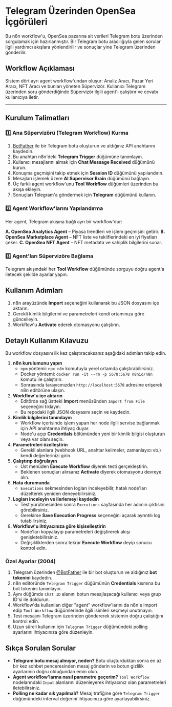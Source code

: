 # Telegram Üzerinden OpenSea İçgörüleri

Bu n8n workflow'u, OpenSea pazarına ait verileri Telegram botu üzerinden sorgulamak için hazırlanmıştır. Bir Telegram botu aracılığıyla gelen sorular ilgili yardımcı akışlara yönlendirilir ve sonuçlar yine Telegram üzerinden gönderilir.

## Workflow Açıklaması

Sistem dört ayrı agent workflow'undan oluşur: Analiz Aracı, Pazar Yeri Aracı, NFT Aracı ve bunları yöneten Süpervizör. Kullanıcı Telegram üzerinden soru gönderdiğinde Süpervizör ilgili agent'ı çalıştırır ve cevabı kullanıcıya iletir.

---

## Kurulum Talimatları

### 1️⃣ Ana Süpervizörü (Telegram Workflow) Kurma
1. [BotFather](https://t.me/botfather) ile bir Telegram botu oluşturun ve aldığınız API anahtarını kaydedin.
2. Bu anahtarı n8n'deki **Telegram Trigger** düğümüne tanımlayın.
3. Kullanıcı mesajlarını almak için **Chat Message Received** düğümünü kurun.
4. Konuşma geçmişini takip etmek için **Session ID** düğümünü yapılandırın.
5. Mesajları işlemek üzere **AI Supervisor Brain** düğümünü bağlayın.
6. Üç farklı agent workflow'unu **Tool Workflow** düğümleri üzerinden bu akışa ekleyin.
7. Sonuçları Telegram'a göndermek için **Telegram** düğümünü kullanın.

### 2️⃣ Agent Workflow'larını Yapılandırma
Her agent, Telegram akışına bağlı ayrı bir workflow'dur:

**A. OpenSea Analytics Agent** – Piyasa trendleri ve işlem geçmişini getirir.
**B. OpenSea Marketplace Agent** – NFT liste ve tekliflerindeki en iyi fiyatları çeker.
**C. OpenSea NFT Agent** – NFT metadata ve sahiplik bilgilerini sunar.

### 3️⃣ Agent'ları Süpervizöre Bağlama
Telegram akışındaki her **Tool Workflow** düğümünde sorguyu doğru agent'a iletecek şekilde ayarlar yapın.

## Kullanım Adımları
1. n8n arayüzünde **Import** seçeneğini kullanarak bu JSON dosyasını içe aktarın.
2. Gerekli kimlik bilgilerini ve parametreleri kendi ortamınıza göre güncelleyin.
3. Workflow'u **Activate** ederek otomasyonu çalıştırın.
## Detaylı Kullanım Kılavuzu

Bu workflow dosyasını ilk kez çalıştıracaksanız aşağıdaki adımları takip edin.

1. **n8n kurulumunu yapın**
   - `npm` yöntemi: `npx n8n` komutuyla yerel ortamda çalıştırabilirsiniz.
   - Docker yöntemi: `docker run -it --rm -p 5678:5678 n8nio/n8n` komutu ile çalıştırın.
   - Sonrasında tarayıcınızdan `http://localhost:5678` adresine erişerek n8n editörüne ulaşın.
2. **Workflow'u içe aktarın**
   - Editörde sağ üstteki **Import** menüsünden `Import from File` seçeneğini tıklayın.
   - Bu repodaki ilgili JSON dosyasını seçin ve kaydedin.
3. **Kimlik bilgilerini tanımlayın**
   - Workflow içerisinde işlem yapan her node ilgili servise bağlanmak için API anahtarına ihtiyaç duyar.
   - Node'u açıp **Credentials** bölümünden yeni bir kimlik bilgisi oluşturun veya var olanı seçin.
4. **Parametreleri özelleştirin**
   - Gerekli alanlara (webhook URL, anahtar kelimeler, zamanlayıcı vb.) kendi değerlerinizi girin.
5. **Çalıştırıp doğrulayın**
   - Üst menüden **Execute Workflow** diyerek testi gerçekleştirin.
   - Beklenen sonuçları alırsanız **Activate** diyerek otomasyonu devreye alın.
6. **Hata durumunda**
   - `Executions` sekmesinden logları inceleyebilir, hatalı node'ları düzelterek yeniden deneyebilirsiniz.
7. **Logları inceleyin ve ilerlemeyi kaydedin**
   - Test yürütmesinden sonra `Executions` sayfasında her adımın çıktısını görebilirsiniz.
   - Gerekirse **Save Execution Progress** seçeneğini açarak ayrıntılı log tutabilirsiniz.
8. **Workflow'u ihtiyacınıza göre kişiselleştirin**
   - Node'ları kopyalayıp parametreleri değiştirerek akışı genişletebilirsiniz.
   - Değişikliklerden sonra tekrar **Execute Workflow** deyip sonucu kontrol edin.

### Özel Ayarlar (2004)
1. Telegram üzerinden [@BotFather](https://t.me/BotFather) ile bir bot oluşturun ve aldığınız **bot tokenini** kaydedin.
2. n8n editöründe `Telegram Trigger` düğümünün **Credentials** kısmına bu bot tokenini tanımlayın.
3. Aynı düğümde `Chat ID` alanını botun mesajlaşacağı kullanıcı veya grup ID'si ile doldurun.
4. Workflow'da kullanılan diğer "agent" workflow'larını da n8n'e import edip `Tool Workflow` düğümlerinde ilgili isimleri seçmeyi unutmayın.
5. Test mesajını Telegram üzerinden göndererek sistemin doğru çalıştığını kontrol edin.
6. Uzun süreli kullanım için `Telegram Trigger` düğümündeki polling ayarlarını ihtiyacınıza göre düzenleyin.

## Sıkça Sorulan Sorular
* **Telegram botu mesaj almıyor, neden?** Botu oluşturduktan sonra en az bir kez sohbet penceresinden mesaj gönderin ve botun gizlilik ayarlarının doğru olduğundan emin olun.
* **Agent workflow'larına nasıl parametre geçerim?** `Tool Workflow` nodelarındaki `Input` alanlarını düzenleyerek ihtiyacınız olan parametreleri iletebilirsiniz.
* **Polling ne kadar sık yapılmalı?** Mesaj trafiğine göre `Telegram Trigger` düğümündeki interval değerini ihtiyacınıza göre ayarlayabilirsiniz.
